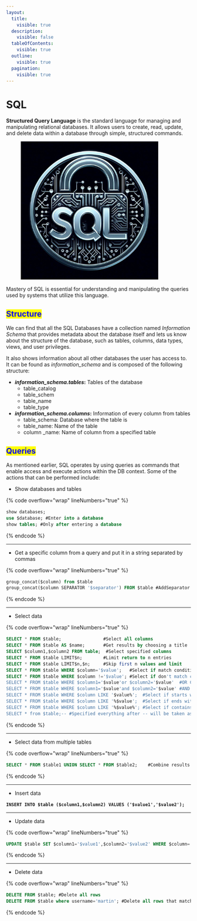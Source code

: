 ```yaml
---
layout:
  title:
    visible: true
  description:
    visible: false
  tableOfContents:
    visible: true
  outline:
    visible: true
  pagination:
    visible: true
---
```


# SQL

**Structured Query Language** is the standard language for managing and manipulating relational databases. It allows users to create, read, update, and delete data within a database through simple, structured commands.

<figure><img src="../.gitbook/assets/image (276) (1).png" alt="" width="375"><figcaption></figcaption></figure>

Mastery of SQL is essential for understanding and manipulating the queries used by systems that utilize this language.

## <mark style="color:blue;">Structure</mark>

We can find that all the SQL Databases have a collection named _Information Schema_ that provides metadata about the database itself and lets us know about the structure of the database, such as tables, columns, data types, views, and user privileges.

It also shows information about all other databases the user has access to. It can be found as _information\_schema_ and is composed of the following structure:

* _**information\_schema.tables**_**:** Tables of the database
  * table\_catalog
  * table\_schem
  * table\_name
  * table\_type
* _**information\_schema.columns**_**:** Information of every column from tables
  * table\_schema: Database where the table is
  * table\_name: Name of the table
  * column \_name: Name of column from a specified table

## <mark style="color:blue;">Queries</mark>

As mentioned earlier, SQL operates by using queries as commands that enable access and execute actions within the DB context. Some of the actions that can be performed include:

* Show databases and tables

{% code overflow="wrap" lineNumbers="true" %}
```sql
show databases;
use $database; #Enter into a database
show tables; #Only after entering a database
```
{% endcode %}

***

* Get a specific column from a query and put it in a string separated by commas

{% code overflow="wrap" lineNumbers="true" %}
```sql
group_concat($column) from $table
group_concat($column SEPARATOR '$separator') FROM $table #AddSeparator for results
```
{% endcode %}

***

* Select data

{% code overflow="wrap" lineNumbers="true" %}
```sql
SELECT * FROM $table;                #Select all columns
SELECT * FROM $table AS $name;       #Get results by choosing a title 
SELECT $column1,$column2 FROM table;  #Select specified columns
SELECT * FROM $table LIMIT$n;        #Limit return to n entries
SELECT * FROM $table LIMIT$n,$n;     #Skip first n values and limit
SELECT * FROM $table WHERE $column='$value';   #Select if match condition
SELECT * FROM $table WHERE $column !='$value'; #Select if don't match condition
SELECT * FROM $table WHERE $column1='$value'or $column2='$value'  #OR Condition
SELECT * FROM $table WHERE $column1='$value'and $column2='$value' #AND Condition
SELECT * FROM $table WHERE $column LIKE '$value%';  #Select if starts with value
SELECT * FROM $table WHERE $column LIKE '%$value';  #Select if ends with value
SELECT * FROM $table WHERE $column LIKE '%$value%'; #Select if contains value
SELECT * from $table;-- #Specified everything after -- will be taken as comment
```
{% endcode %}

***

* Select data from multiple tables

{% code overflow="wrap" lineNumbers="true" %}
```sql
SELECT * FROM $table1 UNION SELECT * FROM $table2;    #Combine results
```
{% endcode %}

***

* Insert data

<pre class="language-sql" data-overflow="wrap" data-line-numbers><code class="lang-sql"><strong>INSERT INTO $table ($column1,$column2) VALUES ('$value1','$value2');
</strong></code></pre>

***

* Update data

{% code overflow="wrap" lineNumbers="true" %}
```sql
UPDATE $table SET $column1='$value1',$column2='$value2' WHERE $column='$value';
```
{% endcode %}

***

* Delete  data

{% code overflow="wrap" lineNumbers="true" %}
```sql
DELETE FROM $table; #Delete all rows
DELETE FROM $table where username='martin'; #Delete all rows that match condition
```
{% endcode %}
